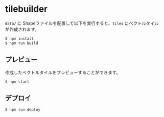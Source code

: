 # tilebuilder

`data/` に Shapeファイルを配置して以下を実行すると、`tiles` にベクトルタイルが作成されます。

```bash
$ npm install
$ npm run build
```

## プレビュー

作成したベクトルタイルをプレビューすることができます。

```bash
$ npm start
```

## デプロイ

```bash
$ npm run deploy
```
